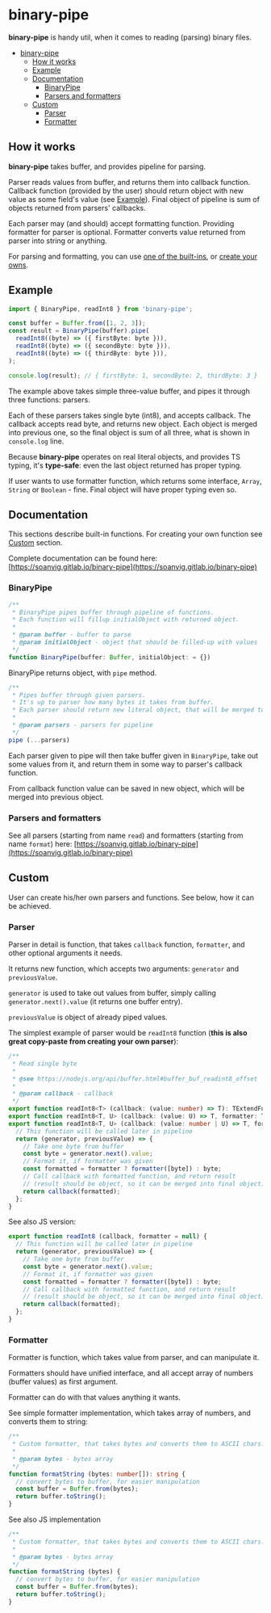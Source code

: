 # binary-pipe

**binary-pipe** is handy util, when it comes to reading (parsing) binary files.

<!-- TOC -->

- [binary-pipe](#binary-pipe)
  - [How it works](#how-it-works)
  - [Example](#example)
  - [Documentation](#documentation)
    - [BinaryPipe](#binarypipe)
    - [Parsers and formatters](#parsers-and-formatters)
  - [Custom](#custom)
    - [Parser](#parser)
    - [Formatter](#formatter)

<!-- /TOC -->

## How it works

**binary-pipe** takes buffer, and provides pipeline for parsing.

Parser reads values from buffer, and returns them into callback function. Callback function (provided by the user) should return object with new value as some field's value (see [Example](#example)). Final object of pipeline is sum of objects returned from parsers' callbacks.

Each parser may (and should) accept formatting function. Providing formatter for parser is optional. Formatter converts value returned from parser into string or anything.

For parsing and formatting, you can use [one of the built-ins](#documentation), or [create your owns](#custom).

## Example

```ts
import { BinaryPipe, readInt8 } from 'binary-pipe';

const buffer = Buffer.from([1, 2, 3]);
const result = BinaryPipe(buffer).pipe(
  readInt8((byte) => ({ firstByte: byte })),
  readInt8((byte) => ({ secondByte: byte })),
  readInt8((byte) => ({ thirdByte: byte })),
);

console.log(result); // { firstByte: 1, secondByte: 2, thirdByte: 3 }
```

The example above takes simple three-value buffer, and pipes it through three functions: parsers.

Each of these parsers takes single byte (int8), and accepts callback. The callback accepts read byte, and returns new object. Each object is merged into previous one, so the final object is sum of all three, what is shown in `console.log` line.

Because **binary-pipe** operates on real literal objects, and provides TS typing, it's **type-safe**: even the last object returned has proper typing.

If user wants to use formatter function, which returns some interface, `Array`, `String` or `Boolean` - fine. Final object will have proper typing even so.

## Documentation

This sections describe built-in functions. For creating your own function see [Custom](#custom) section.

Complete documentation can be found here: [https://soanvig.gitlab.io/binary-pipe](https://soanvig.gitlab.io/binary-pipe)

### BinaryPipe

```ts
/**
 * BinaryPipe pipes buffer through pipeline of functions.
 * Each function will fillup initialObject with returned object.
 *
 * @param buffer - buffer to parse
 * @param initialObject - object that should be filled-up with values
 */
function BinaryPipe(buffer: Buffer, initialObject: = {})
```

BinaryPipe returns object, with `pipe` method.

```ts
/**
 * Pipes buffer through given parsers.
 * It's up to parser how many bytes it takes from buffer.
 * Each parser should return new literal object, that will be merged to previous object (or initialObject).
 *
 * @param parsers - parsers for pipeline
 */
pipe (...parsers)
```

Each parser given to pipe will then take buffer given in `BinaryPipe`, take out some values from it, and return them in some way to parser's callback function.

From callback function value can be saved in new object, which will be merged into previous object.

### Parsers and formatters

See all parsers (starting from name `read`) and formatters (starting from name `format`) here: [https://soanvig.gitlab.io/binary-pipe](https://soanvig.gitlab.io/binary-pipe)

## Custom

User can create his/her own parsers and functions. See below, how it can be achieved.

### Parser

Parser in detail is function, that takes `callback` function, `formatter`, and other optional arguments it needs.

It returns new function, which accepts two arguments: `generator` and `previousValue`.

`generator` is used to take out values from buffer, simply calling `generator.next().value` (it returns one buffer entry).

`previousValue` is object of already piped values.

The simplest example of parser would be `readInt8` function (**this is also great copy-paste from creating your own parser**):

```ts
/**
 * Read single byte
 *
 * @see https://nodejs.org/api/buffer.html#buffer_buf_readint8_offset
 *
 * @param callback - callback
 */
export function readInt8<T> (callback: (value: number) => T): TExtendFunction<T>;
export function readInt8<T, U> (callback: (value: U) => T, formatter: TFormatter<U>): TExtendFunction<T>;
export function readInt8<T, U> (callback: (value: number | U) => T, formatter?: TFormatter<U>): TExtendFunction<T> {
  // This function will be called later in pipeline
  return (generator, previousValue) => {
    // Take one byte from buffer
    const byte = generator.next().value;
    // Format it, if formatter was given
    const formatted = formatter ? formatter([byte]) : byte;
    // Call callback with formatted function, and return result
    // (result should be object, so it can be merged into final object)
    return callback(formatted);
  };
}
```

See also JS version:

```js
export function readInt8 (callback, formatter = null) {
  // This function will be called later in pipeline
  return (generator, previousValue) => {
    // Take one byte from buffer
    const byte = generator.next().value;
    // Format it, if formatter was given
    const formatted = formatter ? formatter([byte]) : byte;
    // Call callback with formatted function, and return result
    // (result should be object, so it can be merged into final object)
    return callback(formatted);
  };
}
```

### Formatter

Formatter is function, which takes value from parser, and can manipulate it.

Formatters should have unified interface, and all accept array of numbers (buffer values) as first argument.

Formatter can do with that values anything it wants.

See simple formatter implementation, which takes array of numbers, and converts them to string:

```ts
/**
 * Custom formatter, that takes bytes and converts them to ASCII chars.
 *
 * @param bytes - bytes array
 */
function formatString (bytes: number[]): string {
  // convert bytes to buffer, for easier manipulation
  const buffer = Buffer.from(bytes);
  return buffer.toString();
}
```

See also JS implementation

```js
/**
 * Custom formatter, that takes bytes and converts them to ASCII chars.
 *
 * @param bytes - bytes array
 */
function formatString (bytes) {
  // convert bytes to buffer, for easier manipulation
  const buffer = Buffer.from(bytes);
  return buffer.toString();
}
```



